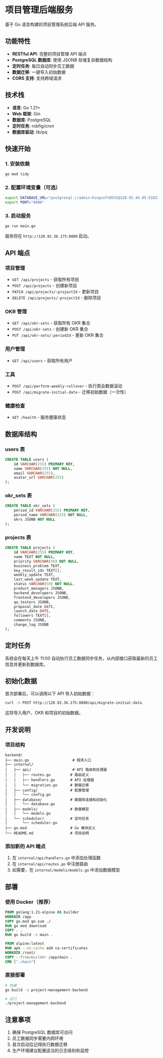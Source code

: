 # 项目管理后端服务

基于 Go 语言构建的项目管理系统后端 API 服务。

## 功能特性

- **RESTful API**: 完整的项目管理 API 端点
- **PostgreSQL 数据库**: 使用 JSONB 存储复杂数据结构
- **定时任务**: 每日自动同步员工数据
- **数据迁移**: 一键导入初始数据
- **CORS 支持**: 支持跨域请求

## 技术栈

- **语言**: Go 1.21+
- **Web 框架**: Gin
- **数据库**: PostgreSQL
- **定时任务**: robfig/cron
- **数据库驱动**: lib/pq

## 快速开始

### 1. 安装依赖

```bash
go mod tidy
```

### 2. 配置环境变量（可选）

```bash
export DATABASE_URL="postgresql://admin:Kingsoft0531@120.92.44.85:51022/project_codebuddy"
export PORT="8080"
```

### 3. 启动服务

```bash
go run main.go
```

服务将在 `http://120.92.36.175:8080` 启动。

## API 端点

### 项目管理
- `GET /api/projects` - 获取所有项目
- `POST /api/projects` - 创建新项目
- `PATCH /api/projects/:projectId` - 更新项目
- `DELETE /api/projects/:projectId` - 删除项目

### OKR 管理
- `GET /api/okr-sets` - 获取所有 OKR 集合
- `POST /api/okr-sets` - 创建新 OKR 集合
- `PUT /api/okr-sets/:periodId` - 更新 OKR 集合

### 用户管理
- `GET /api/users` - 获取所有用户

### 工具
- `POST /api/perform-weekly-rollover` - 执行周会数据滚动
- `POST /api/migrate-initial-data` - 迁移初始数据（一次性）

### 健康检查
- `GET /health` - 服务健康状态

## 数据库结构

### users 表
```sql
CREATE TABLE users (
    id VARCHAR(255) PRIMARY KEY,
    name VARCHAR(255) NOT NULL,
    email VARCHAR(255),
    avatar_url VARCHAR(255)
);
```

### okr_sets 表
```sql
CREATE TABLE okr_sets (
    period_id VARCHAR(255) PRIMARY KEY,
    period_name VARCHAR(255) NOT NULL,
    okrs JSONB NOT NULL
);
```

### projects 表
```sql
CREATE TABLE projects (
    id VARCHAR(255) PRIMARY KEY,
    name TEXT NOT NULL,
    priority VARCHAR(50) NOT NULL,
    business_problem TEXT,
    key_result_ids TEXT[],
    weekly_update TEXT,
    last_week_update TEXT,
    status VARCHAR(50) NOT NULL,
    product_managers JSONB,
    backend_developers JSONB,
    frontend_developers JSONB,
    qa_testers JSONB,
    proposal_date DATE,
    launch_date DATE,
    followers TEXT[],
    comments JSONB,
    change_log JSONB
);
```

## 定时任务

系统会在每天上午 11:00 自动执行员工数据同步任务，从内部接口获取最新的员工信息并更新到数据库。

## 初始化数据

首次部署后，可以调用以下 API 导入初始数据：

```bash
curl -X POST http://120.92.36.175:8080/api/migrate-initial-data
```

这将导入用户、OKR 和项目的初始数据。

## 开发说明

### 项目结构
```
backend/
├── main.go                    # 程序入口
├── internal/
│   ├── api/                   # API 路由和处理器
│   │   ├── routes.go         # 路由定义
│   │   ├── handlers.go       # API 处理器
│   │   └── migration.go      # 数据迁移
│   ├── config/               # 配置管理
│   │   └── config.go
│   ├── database/             # 数据库连接和初始化
│   │   └── database.go
│   ├── models/               # 数据模型
│   │   └── models.go
│   └── scheduler/            # 定时任务
│       └── scheduler.go
├── go.mod                    # Go 模块定义
└── README.md                 # 项目说明
```

### 添加新的 API 端点

1. 在 `internal/api/handlers.go` 中添加处理函数
2. 在 `internal/api/routes.go` 中注册路由
3. 如需要，在 `internal/models/models.go` 中添加数据模型

## 部署

### 使用 Docker（推荐）

```dockerfile
FROM golang:1.21-alpine AS builder
WORKDIR /app
COPY go.mod go.sum ./
RUN go mod download
COPY . .
RUN go build -o main .

FROM alpine:latest
RUN apk --no-cache add ca-certificates
WORKDIR /root/
COPY --from=builder /app/main .
CMD ["./main"]
```

### 直接部署

```bash
# 构建
go build -o project-management-backend

# 运行
./project-management-backend
```

## 注意事项

1. 确保 PostgreSQL 数据库可访问
2. 员工数据同步需要内网环境
3. 首次启动后记得执行数据迁移
4. 生产环境建议配置适当的日志级别和监控
